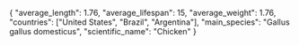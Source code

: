 {
  "average_length": 1.76,
  "average_lifespan": 15,
  "average_weight": 1.76,
  "countries": ["United States", "Brazil", "Argentina"],
  "main_species": "Gallus gallus domesticus",
  "scientific_name": "Chicken"
}
